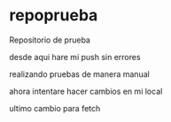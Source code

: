 # repoprueba
Repositorio de prueba

desde aqui hare mi push sin errores

realizando pruebas de manera manual

ahora intentare hacer cambios en mi local

ultimo cambio para fetch
